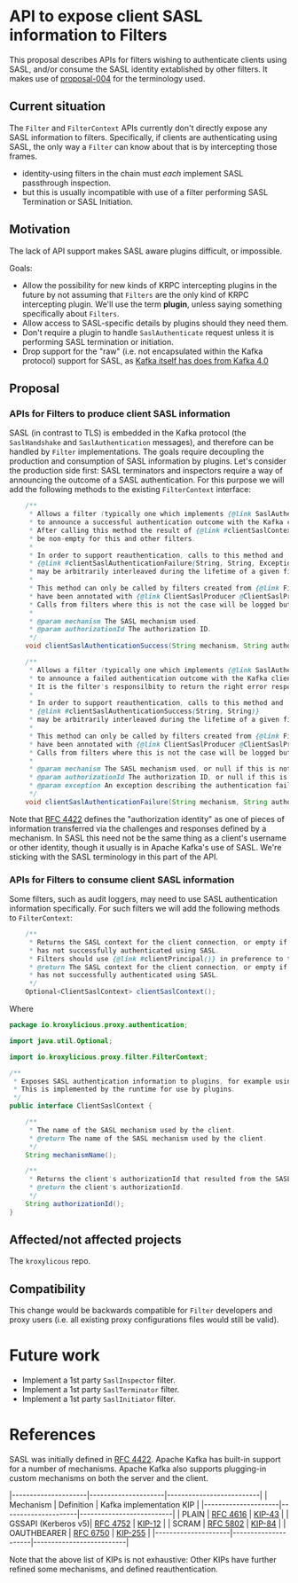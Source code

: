 # API to expose client SASL information to Filters

This proposal describes APIs for filters wishing to authenticate clients using SASL,
and/or consume the SASL identity extablished by other filters.
It makes use of [proposal-004](proposal-004) for the terminology used.

## Current situation

The `Filter` and `FilterContext` APIs currently don't directly expose any SASL information to filters.
Specifically, if clients are authenticating using SASL, the only way a `Filter` can know about that is by intercepting those frames.
* identity-using filters in the chain must _each_ implement SASL passthrough inspection. 
* but this is usually incompatible with use of a filter performing SASL Termination or SASL Initiation.

## Motivation

The lack of API support makes SASL aware plugins difficult, or impossible.

Goals: 

* Allow the possibility for new kinds of KRPC intercepting plugins in the future by not assuming that `Filters` are the only kind of KRPC intercepting plugin. We'll use the term **plugin**, unless saying something specifically about `Filters`.
* Allow access to SASL-specific details by plugins should they need them.
* Don't require a plugin to handle `SaslAuthenticate` request unless it is performing SASL termination or initiation.
* Drop support for the "raw" (i.e. not encapsulated within the Kafka protocol) support for SASL, as [Kafka itself has does from Kafka 4.0](https://cwiki.apache.org/confluence/display/KAFKA/KIP-896%3A+Remove+old+client+protocol+API+versions+in+Kafka+4.0)

## Proposal

### APIs for Filters to produce client SASL information

SASL (in contrast to TLS) is embedded in the Kafka protocol (the `SaslHandshake` and `SaslAuthentication` messages), and therefore can be handled by `Filter` implementations.
The goals require decoupling the production and consumption of SASL information by plugins.
Let's consider the production side first: SASL terminators and inspectors require a way of announcing the outcome of a SASL authentication.
For this purpose we will add the following methods to the existing `FilterContext` interface:

```java
    /**
     * Allows a filter (typically one which implements {@link SaslAuthenticateRequestFilter})
     * to announce a successful authentication outcome with the Kafka client to other plugins.
     * After calling this method the result of {@link #clientSaslContext()} will
     * be non-empty for this and other filters.
     * 
     * In order to support reauthentication, calls to this method and 
     * {@link #clientSaslAuthenticationFailure(String, String, Exception)}
     * may be arbitrarily interleaved during the lifetime of a given filter instance.
     *
     * This method can only be called by filters created from {@link FilterFactory FilterFactories} which 
     * have been annotated with {@link ClientSaslProducer @ClientSaslProducer}. 
     * Calls from filters where this is not the case will be logged but otherwise ignored.
     *
     * @param mechanism The SASL mechanism used.
     * @param authorizationId The authorization ID.
     */
    void clientSaslAuthenticationSuccess(String mechanism, String authorizationId);

    /**
     * Allows a filter (typically one which implements {@link SaslAuthenticateRequestFilter})
     * to announce a failed authentication outcome with the Kafka client.
     * It is the filter's responsilbity to return the right error response to a client, and/or disconnect.
     * 
     * In order to support reauthentication, calls to this method and 
     * {@link #clientSaslAuthenticationSuccess(String, String)}
     * may be arbitrarily interleaved during the lifetime of a given filter instance.
     *
     * This method can only be called by filters created from {@link FilterFactory FilterFactories} which 
     * have been annotated with {@link ClientSaslProducer @ClientSaslProducer}. 
     * Calls from filters where this is not the case will be logged but otherwise ignored.
     *
     * @param mechanism The SASL mechanism used, or null if this is not known.
     * @param authorizationId The authorization ID, or null if this is not known.
     * @param exception An exception describing the authentication failure.
     */
    void clientSaslAuthenticationFailure(String mechanism, String authorizationId, Exception exception);
```

Note that [RFC 4422][RFC4422] defines the "authorization identity" as one of pieces of information transferred via the challenges and responses defined by a mechanism. 
In SASL this need not be the same thing as a client's username or other identity, though it usually is in Apache Kafka's use of SASL.
We're sticking with the SASL terminology in this part of the API.

### APIs for Filters to consume client SASL information

Some filters, such as audit loggers, may need to use SASL authentication information specifically.
For such filters we will add the following methods to `FilterContext`:

```java
    /**
     * Returns the SASL context for the client connection, or empty if the client
     * has not successfully authenticated using SASL.
     * Filters should use {@link #clientPrincipal()} in preference to this method, unless they require SASL-specific functionality.
     * @return The SASL context for the client connection, or empty if the client
     * has not successfully authenticated using SASL.
     */
    Optional<ClientSaslContext> clientSaslContext();
```

Where

```java
package io.kroxylicious.proxy.authentication;

import java.util.Optional;

import io.kroxylicious.proxy.filter.FilterContext;

/**
 * Exposes SASL authentication information to plugins, for example using {@link FilterContext#clientSaslContext()}.
 * This is implemented by the runtime for use by plugins.
 */
public interface ClientSaslContext {

    /**
     * The name of the SASL mechanism used by the client.
     * @return The name of the SASL mechanism used by the client.
     */
    String mechanismName();

    /**
     * Returns the client's authorizationId that resulted from the SASL exchange.
     * @return the client's authorizationId.
     */
    String authorizationId();
}
```

## Affected/not affected projects

The `kroxylicous` repo.

## Compatibility

This change would be backwards compatible for `Filter` developers and proxy users (i.e. all existing proxy configurations files would still be valid).


# Future work

* Implement a 1st party `SaslInspector` filter.
* Implement a 1st party `SaslTerminator` filter.
* Implement a 1st party `SaslInitiator` filter.


# References

SASL was initially defined in [RFC 4422][RFC4422]. 
Apache Kafka has built-in support for a number of mechanisms.
Apache Kafka also supports plugging-in custom mechanisms on both the server and the client.

|---------------------|---------------------|--------------------------|
| Mechanism           | Definition          | Kafka implementation KIP |
|---------------------|---------------------|--------------------------|
| PLAIN               | [RFC 4616][RFC4616] | [KIP-43][KIP43]          |
| GSSAPI (Kerberos v5)| [RFC 4752][RFC4752] | [KIP-12][KIP12]          |
| SCRAM               | [RFC 5802][RFC5802] | [KIP-84][KIP84]          |
| OAUTHBEARER         | [RFC 6750][RFC6750] | [KIP-255][KIP255]        |
|---------------------|---------------------|--------------------------|

Note that the above list of KIPs is not exhaustive: Other KIPs have further refined some mechanisms, and defined reauthentication.

[RFC4422]:https://www.rfc-editor.org/rfc/rfc4422
[RFC4616]:https://www.rfc-editor.org/rfc/rfc4616
[RFC4752]:https://www.rfc-editor.org/rfc/rfc4752
[RFC5802]:https://www.rfc-editor.org/rfc/rfc5802
[RFC6750]:https://www.rfc-editor.org/rfc/rfc6750
[KIP12]:https://cwiki.apache.org/confluence/pages/viewpage.action?pageId=51809888
[KIP43]:https://cwiki.apache.org/confluence/display/KAFKA/KIP-43%3A+Kafka+SASL+enhancements
[KIP84]:https://cwiki.apache.org/confluence/display/KAFKA/KIP-84%3A+Support+SASL+SCRAM+mechanisms
[KIP255]:https://cwiki.apache.org/confluence/pages/viewpage.action?pageId=75968876


